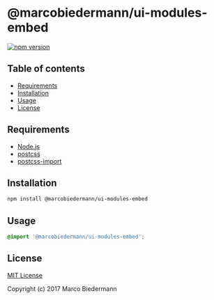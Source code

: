 # @marcobiedermann/ui-modules-embed

[![npm version](https://badge.fury.io/js/%40marcobiedermann%2Fui-modules-embed.svg)](https://badge.fury.io/js/%40marcobiedermann%2Fui-modules-embed)

## Table of contents

* [Requirements](#requirements)
* [Installation](#installation)
* [Usage](#usage)
* [License](#license)

## Requirements

* [Node.js](https://nodejs.org)
* [postcss](https://github.com/postcss/postcss)
* [postcss-import](https://github.com/postcss/postcss-import)

## Installation

```sh
npm install @marcobiedermann/ui-modules-embed
```

## Usage

```css
@import '@marcobiedermann/ui-modules-embed';
```

## License

[MIT License](../../LICENSE)

Copyright (c) 2017 Marco Biedermann
